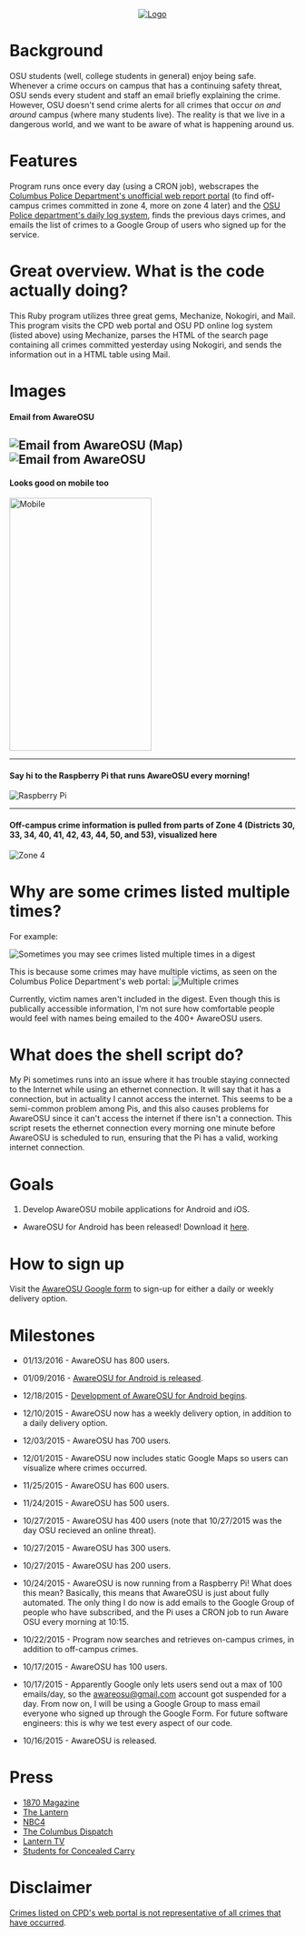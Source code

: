 <p align="center">
 <a href = "http://cailinpitt.github.io/AwareOSU/">
  <img src = "https://raw.githubusercontent.com/CailinPitt/AwareOSUAndroid/master/Images/AwareOSULogo.png" alt = "Logo" title = "Main site" />
 </a>
</p>

# Background
OSU students (well, college students in general) enjoy being safe. Whenever a crime occurs on campus that has a continuing safety threat, OSU sends every student and staff an email briefly explaining the crime. However, OSU doesn't send crime alerts for all crimes that occur *on and around* campus (where many students live). The reality is that we live in a dangerous world, and we want to be aware of what is happening around us.

# Features
Program runs once every day (using a CRON job), webscrapes the [Columbus Police Department's unofficial web report portal](http://www.columbuspolice.org/reports/) (to find off-campus crimes committed in zone 4, more on zone 4 later) and the [OSU Police department's daily log system](http://www.ps.ohio-state.edu/police/daily_log/view.php?date=yesterday), finds the previous days crimes, and emails the list of crimes to a Google Group of users who signed up for the service.

# Great overview. What is the code actually doing?
This Ruby program utilizes three great gems, Mechanize, Nokogiri, and Mail. This program visits the CPD web portal and OSU PD online log system (listed above) using Mechanize, parses the HTML of the search page containing all crimes committed yesterday using Nokogiri, and sends the information out in a HTML table using Mail.

# Images
#### Email from AwareOSU
![Email from AwareOSU (Map)](https://raw.githubusercontent.com/CailinPitt/AwareOSU/master/images/fullEmail1.PNG)
![Email from AwareOSU](https://raw.githubusercontent.com/CailinPitt/AwareOSU/master/images/fullEmail2.PNG)
---

#### Looks good on mobile too
<img src="https://raw.githubusercontent.com/CailinPitt/AwareOSU/master/images/image1.PNG" alt="Mobile" width="250" height="445"/>

---

#### Say hi to the Raspberry Pi that runs AwareOSU every morning!
![Raspberry Pi](https://raw.githubusercontent.com/CailinPitt/AwareOSU/master/images/pi.png)

---
#### Off-campus crime information is pulled from parts of Zone 4 (Districts 30, 33, 34, 40, 41, 42, 43, 44, 50, and 53), visualized here
![Zone 4](https://raw.githubusercontent.com/CailinPitt/AwareOSU/master/images/zone4.PNG)

# Why are some crimes listed multiple times?
For example:

![Sometimes you may see crimes listed multiple times in a digest](https://raw.githubusercontent.com/CailinPitt/AwareOSU/master/images/repeat.PNG)

This is because some crimes may have multiple victims, as seen on the Columbus Police Department's web portal:
![Multiple crimes](https://raw.githubusercontent.com/CailinPitt/AwareOSU/master/images/repeat1.PNG)

Currently, victim names aren't included in the digest. Even though this is publically accessible information, I'm not sure how comfortable people would feel with names being emailed to the 400+ AwareOSU users.

# What does the shell script do?
My Pi sometimes runs into an issue where it has trouble staying connected to the Internet while using an ethernet connection. It will say that it has a connection, but in actuality I cannot access the internet. This seems to be a semi-common problem among Pis, and this also causes problems for AwareOSU since it can't access the internet if there isn't a connection. This script resets the ethernet connection every morning one minute before AwareOSU is scheduled to run, ensuring that the Pi has a valid, working internet connection.

# Goals
1. Develop AwareOSU mobile applications for Android and iOS.
  * AwareOSU for Android has been released! Download it [here](https://play.google.com/store/apps/details?id=awareosu.example.cailin.awareosu).

# How to sign up
Visit the [AwareOSU Google form](http://goo.gl/forms/Oy5kZ4xHbX) to sign-up for either a daily or weekly delivery option.

# Milestones
* 01/13/2016 - AwareOSU has 800 users.

* 01/09/2016 - [AwareOSU for Android is released](https://play.google.com/store/apps/details?id=awareosu.example.cailin.awareosu).

* 12/18/2015 - [Development of AwareOSU for Android begins](https://github.com/CailinPitt/AwareOSUAndroid).

* 12/10/2015 - AwareOSU now has a weekly delivery option, in addition to a daily delivery option.

* 12/03/2015 - AwareOSU has 700 users.

* 12/01/2015 - AwareOSU now includes static Google Maps so users can visualize where crimes occurred.

* 11/25/2015 - AwareOSU has 600 users.

* 11/24/2015 - AwareOSU has 500 users.

* 10/27/2015 - AwareOSU has 400 users (note that 10/27/2015 was the day OSU recieved an online threat).

* 10/27/2015 - AwareOSU has 300 users.

* 10/27/2015 - AwareOSU has 200 users.

* 10/24/2015 - AwareOSU is now running from a Raspberry Pi! What does this mean? Basically, this means that AwareOSU is just about fully automated. The only thing I do now is add emails to the Google Group of people who have subscribed, and the Pi uses a CRON job to run Aware OSU every morning at 10:15.

* 10/22/2015 - Program now searches and retrieves on-campus crimes, in addition to off-campus crimes. 

* 10/17/2015 - AwareOSU has 100 users.

* 10/17/2015 - Apparently Google only lets users send out a max of 100 emails/day, so the awareosu@gmail.com account got suspended for a day. From now on, I will be using a Google Group to mass email everyone who signed up through the Google Form. For future software engineers: this is why we test every aspect of our code.

* 10/16/2015 - AwareOSU is released.

# Press
* [1870 Magazine](http://1870now.com/safe-and-sound-osu-student-designs-crime-notification-service/)
* [The Lantern](http://thelantern.com/2015/12/ohio-state-student-creates-crime-awareness-email-service/)
* [NBC4](http://nbc4i.com/2015/11/24/osu-student-creates-computer-program-to-track-crimes-in-and-around-campus/)
* [The Columbus Dispatch](http://www.dispatch.com/content/stories/local/2015/11/24/app-gathers-osu-area-cop-reports.html)
* [Lantern TV](https://youtu.be/MAaY5FkLQqI?t=1m51s)
* [Students for Concealed Carry](http://concealedcampus.org/2015/10/students-for-concealed-carry-applauds-student-led-crime-awareness-initiative/)

# Disclaimer
[Crimes listed on CPD's web portal is not representative of all crimes that have occurred](http://www.columbuspolice.org/reports/About).
